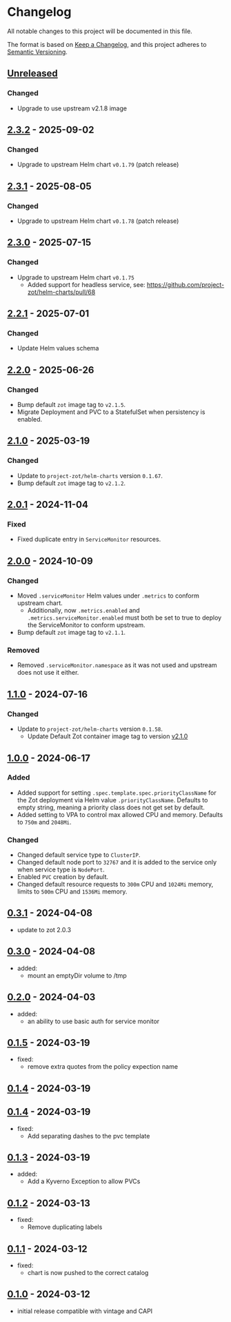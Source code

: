 # Changelog

All notable changes to this project will be documented in this file.

The format is based on [Keep a Changelog](https://keepachangelog.com/en/1.0.0/), and this project adheres to
[Semantic Versioning](https://semver.org/spec/v2.0.0.html).

## [Unreleased]

### Changed

- Upgrade to use upstream v2.1.8 image

## [2.3.2] - 2025-09-02

### Changed

- Upgrade to upstream Helm chart `v0.1.79` (patch release)

## [2.3.1] - 2025-08-05

### Changed

- Upgrade to upstream Helm chart `v0.1.78` (patch release)

## [2.3.0] - 2025-07-15

### Changed

- Upgrade to upstream Helm chart `v0.1.75`
  - Added support for headless service, see: https://github.com/project-zot/helm-charts/pull/68

## [2.2.1] - 2025-07-01

### Changed

- Update Helm values schema

## [2.2.0] - 2025-06-26

### Changed

- Bump default `zot` image tag to `v2.1.5`.
- Migrate Deployment and PVC to a StatefulSet when persistency is enabled.

## [2.1.0] - 2025-03-19

### Changed

- Update to `project-zot/helm-charts` version `0.1.67`.
- Bump default `zot` image tag to `v2.1.2`.

## [2.0.1] - 2024-11-04

### Fixed

- Fixed duplicate entry in `ServiceMonitor` resources.

## [2.0.0] - 2024-10-09

### Changed

- Moved `.serviceMonitor` Helm values under `.metrics` to conform upstream chart.
  - Additionally, now `.metrics.enabled` and `.metrics.serviceMonitor.enabled` must both be set to true to
    deploy the ServiceMonitor to conform upstream.
- Bump default `zot` image tag to `v2.1.1`.

### Removed

- Removed `.serviceMonitor.namespace` as it was not used and upstream does not use it either.

## [1.1.0] - 2024-07-16

### Changed

- Update to `project-zot/helm-charts` version `0.1.58`.
  - Update Default Zot container image tag to version
    [v2.1.0](https://github.com/project-zot/zot/releases/tag/v2.1.0)

## [1.0.0] - 2024-06-17

### Added

- Added support for setting `.spec.template.spec.priorityClassName` for the Zot deployment via Helm value
  `.priorityClassName`. Defaults to empty string, meaning a priority class does not get set by default.
- Added setting to VPA to control max allowed CPU and memory. Defaults to `750m` and `2048Mi`.

### Changed

- Changed default service type to `ClusterIP`.
- Changed default node port to `32767` and it is added to the service only when service type is `NodePort`.
- Enabled `PVC` creation by default.
- Changed default resource requests to `300m` CPU and `1024Mi` memory, limits to `500m` CPU and `1536Mi`
  memory.

## [0.3.1] - 2024-04-08

- update to zot 2.0.3

## [0.3.0] - 2024-04-08

- added:
  - mount an emptyDir volume to /tmp

## [0.2.0] - 2024-04-03

- added:
  - an ability to use basic auth for service monitor

## [0.1.5] - 2024-03-19

- fixed:
  - remove extra quotes from the policy expection name

## [0.1.4] - 2024-03-19

## [0.1.4] - 2024-03-19

- fixed:
  - Add separating dashes to the pvc template

## [0.1.3] - 2024-03-19

- added:
  - Add a Kyverno Exception to allow PVCs

## [0.1.2] - 2024-03-13

- fixed:
  - Remove duplicating labels

## [0.1.1] - 2024-03-12

- fixed:
  - chart is now pushed to the correct catalog

## [0.1.0] - 2024-03-12

- initial release compatible with vintage and CAPI

[Unreleased]: https://github.com/giantswarm/zot/compare/v2.3.2...HEAD
[2.3.2]: https://github.com/giantswarm/zot/compare/v2.3.1...v2.3.2
[2.3.1]: https://github.com/giantswarm/zot/compare/v2.3.0...v2.3.1
[2.3.0]: https://github.com/giantswarm/zot/compare/v2.2.1...v2.3.0
[2.2.1]: https://github.com/giantswarm/zot/compare/v2.2.0...v2.2.1
[2.2.0]: https://github.com/giantswarm/zot/compare/v2.1.0...v2.2.0
[2.1.0]: https://github.com/giantswarm/zot/compare/v2.0.1...v2.1.0
[2.0.1]: https://github.com/giantswarm/zot/compare/v2.0.0...v2.0.1
[2.0.0]: https://github.com/giantswarm/zot/compare/v1.1.0...v2.0.0
[1.1.0]: https://github.com/giantswarm/zot/compare/v1.0.0...v1.1.0
[1.0.0]: https://github.com/giantswarm/zot/compare/v0.3.1...v1.0.0
[0.3.1]: https://github.com/giantswarm/zot/compare/v0.3.0...v0.3.1
[0.3.0]: https://github.com/giantswarm/zot/compare/v0.2.0...v0.3.0
[0.2.0]: https://github.com/giantswarm/zot/compare/v0.1.5...v0.2.0
[0.1.5]: https://github.com/giantswarm/zot/compare/v0.1.4...v0.1.5
[0.1.4]: https://github.com/giantswarm/zot/compare/v0.1.4...v0.1.4
[0.1.4]: https://github.com/giantswarm/zot/compare/v0.1.3...v0.1.4
[0.1.3]: https://github.com/giantswarm/zot/compare/v0.1.2...v0.1.3
[0.1.2]: https://github.com/giantswarm/zot/compare/v0.1.1...v0.1.2
[0.1.1]: https://github.com/giantswarm/zot/compare/v0.1.0...v0.1.1
[0.1.0]: https://github.com/giantswarm/zot/releases/tag/v0.1.0

